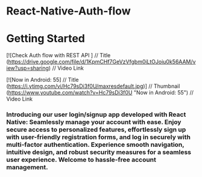# React-Native-Auth-flow
# Getting Started

[![Check Auth flow with REST API ]          // Title
(https://drive.google.com/file/d/1KpmCHf7GeVzVfgbm0iLtOJoiu0k56AAM/view?usp=sharing)    // Video Link

[![Now in Android: 55]          // Title
(https://i.ytimg.com/vi/Hc79sDi3f0U/maxresdefault.jpg)] // Thumbnail
(https://www.youtube.com/watch?v=Hc79sDi3f0U "Now in Android: 55")    // Video Link

### Introducing our user login/signup app developed with React Native: Seamlessly manage your account with ease. Enjoy secure access to personalized features, effortlessly sign up with user-friendly registration forms, and log in securely with multi-factor authentication. Experience smooth navigation, intuitive design, and robust security measures for a seamless user experience. Welcome to hassle-free account management.
